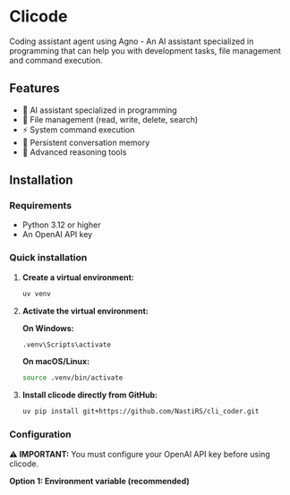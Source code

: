 # Clicode

Coding assistant agent using Agno - An AI assistant specialized in programming that can help you with development tasks, file management and command execution.

## Features

- 🤖 AI assistant specialized in programming
- 📁 File management (read, write, delete, search)
- ⚡ System command execution
- 💾 Persistent conversation memory
- 🔧 Advanced reasoning tools

## Installation

### Requirements
- Python 3.12 or higher
- An OpenAI API key

### Quick installation

1. **Create a virtual environment:**
   ```bash
   uv venv
   ```

2. **Activate the virtual environment:**
   
   **On Windows:**
   ```bash
   .venv\Scripts\activate
   ```
   
   **On macOS/Linux:**
   ```bash
   source .venv/bin/activate
   ```

3. **Install clicode directly from GitHub:**
   ```bash
   uv pip install git+https://github.com/NastiRS/cli_coder.git
   ```

### Configuration

**⚠️ IMPORTANT:** You must configure your OpenAI API key before using clicode.

**Option 1: Environment variable (recommended)**
